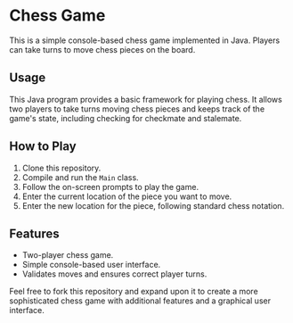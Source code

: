 # Chess Game

This is a simple console-based chess game implemented in Java. Players can take turns to move chess pieces on the board.

## Usage

This Java program provides a basic framework for playing chess. It allows two players to take turns moving chess pieces and keeps track of the game's state, including checking for checkmate and stalemate.

## How to Play

1. Clone this repository.
2. Compile and run the `Main` class.
3. Follow the on-screen prompts to play the game.
4. Enter the current location of the piece you want to move.
5. Enter the new location for the piece, following standard chess notation.

## Features

- Two-player chess game.
- Simple console-based user interface.
- Validates moves and ensures correct player turns.

Feel free to fork this repository and expand upon it to create a more sophisticated chess game with additional features and a graphical user interface.

